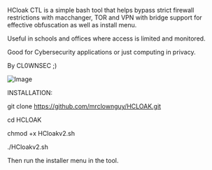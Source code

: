 HCloak CTL is a simple bash tool that helps bypass strict firewall restrictions with macchanger, TOR and VPN with bridge support for effective obfuscation as well as install menu.

Useful in schools and offices where access is limited and monitored. 

Good for Cybersecurity applications or just computing in privacy.

By CL0WNSEC ;)


![Image](https://github.com/user-attachments/assets/4a914141-8d77-45b0-b144-7b502fbf1eca)




INSTALLATION:

git clone https://github.com/mrclownguy/HCLOAK.git

cd HCLOAK

chmod +x HCloakv2.sh

./HCloakv2.sh

Then run the installer menu in the tool.
